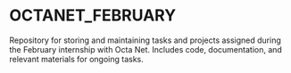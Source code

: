 # OCTANET_FEBRUARY
Repository for storing and maintaining tasks and projects assigned during the February internship with Octa Net.
Includes code, documentation, and relevant materials for ongoing tasks.